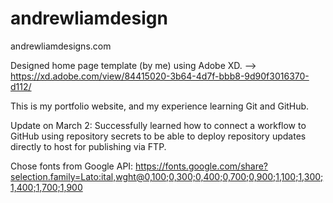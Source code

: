 # andrewliamdesign

andrewliamdesigns.com

Designed home page template (by me) using Adobe XD. --> https://xd.adobe.com/view/84415020-3b64-4d7f-bbb8-9d90f3016370-d112/

This is my portfolio website, and my experience learning Git and GitHub.

Update on March 2:
Successfully learned how to connect a workflow to GitHub using repository secrets to be able to deploy repository updates directly to host for publishing via FTP.

Chose fonts from Google API: https://fonts.google.com/share?selection.family=Lato:ital,wght@0,100;0,300;0,400;0,700;0,900;1,100;1,300;1,400;1,700;1,900
